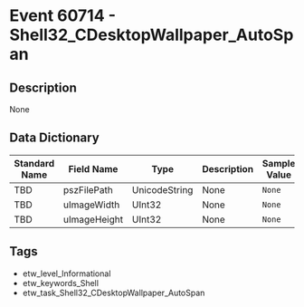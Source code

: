 # Event 60714 - Shell32_CDesktopWallpaper_AutoSpan

## Description
None

## Data Dictionary
|Standard Name|Field Name|Type|Description|Sample Value|
|---|---|---|---|---|
|TBD|pszFilePath|UnicodeString|None|`None`|
|TBD|uImageWidth|UInt32|None|`None`|
|TBD|uImageHeight|UInt32|None|`None`|

## Tags
* etw_level_Informational
* etw_keywords_Shell
* etw_task_Shell32_CDesktopWallpaper_AutoSpan
